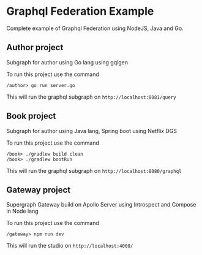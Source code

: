 # Graphql Federation Example

Complete example of Graphql Federation using NodeJS, Java and Go.

## Author project

Subgraph for author using Go lang using gqlgen

To run this project use the command

```
/author> go run server.go
```

This will run the graphql subgraph on `http://localhost:8081/query`

## Book project

Subgraph for author using Java lang, Spring boot using Netflix DGS

To run this project use the command

```
/book> ./gradlew build clean
/book> ./gradlew bootRun
```

This will run the graphql subgraph on `http://localhost:8080/graphql`

## Gateway project

Supergraph Gateway build on Apollo Server using Introspect and Compose in Node lang

To run this project use the command

```
/gateway> npm run dev
```

This will run the studio on `http://localhost:4000/`
